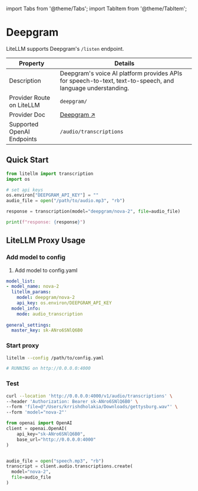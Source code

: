 import Tabs from '@theme/Tabs';
import TabItem from '@theme/TabItem';

# Deepgram 

LiteLLM supports Deepgram's `/listen` endpoint.

| Property | Details |
|-------|-------|
| Description | Deepgram's voice AI platform provides APIs for speech-to-text, text-to-speech, and language understanding. |
| Provider Route on LiteLLM | `deepgram/` |
| Provider Doc | [Deepgram ↗](https://developers.deepgram.com/docs/introduction) |
| Supported OpenAI Endpoints | `/audio/transcriptions` |

## Quick Start

```python
from litellm import transcription
import os 

# set api keys 
os.environ["DEEPGRAM_API_KEY"] = ""
audio_file = open("/path/to/audio.mp3", "rb")

response = transcription(model="deepgram/nova-2", file=audio_file)

print(f"response: {response}")
```

## LiteLLM Proxy Usage

### Add model to config 

1. Add model to config.yaml

```yaml
model_list:
- model_name: nova-2
  litellm_params:
    model: deepgram/nova-2
    api_key: os.environ/DEEPGRAM_API_KEY
  model_info:
    mode: audio_transcription
    
general_settings:
  master_key: sk-ANro6SNlQ6B0
```

### Start proxy 

```bash
litellm --config /path/to/config.yaml 

# RUNNING on http://0.0.0.0:4000
```

### Test 

<Tabs>
<TabItem value="curl" label="Curl">

```bash
curl --location 'http://0.0.0.0:4000/v1/audio/transcriptions' \
--header 'Authorization: Bearer sk-ANro6SNlQ6B0' \
--form 'file=@"/Users/krrishdholakia/Downloads/gettysburg.wav"' \
--form 'model="nova-2"'
```

</TabItem>
<TabItem value="openai" label="OpenAI">

```python
from openai import OpenAI
client = openai.OpenAI(
    api_key="sk-ANro6SNlQ6B0",
    base_url="http://0.0.0.0:4000"
)


audio_file = open("speech.mp3", "rb")
transcript = client.audio.transcriptions.create(
  model="nova-2",
  file=audio_file
)
```
</TabItem>
</Tabs>
